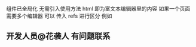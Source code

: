 组件已全局化 无需引入使用方法 <myEditor v-model="html"></myEditor>
html 即为富文本编辑器里的内容
如果一个页面需要多个编辑器 可以 传入 refs 进行区分 例如 <myEditor refs='name1' v-model="html"></myEditor><myEditor refs='name2' v-model="html"></myEditor>

## 开发人员@花袭人 有问题联系
